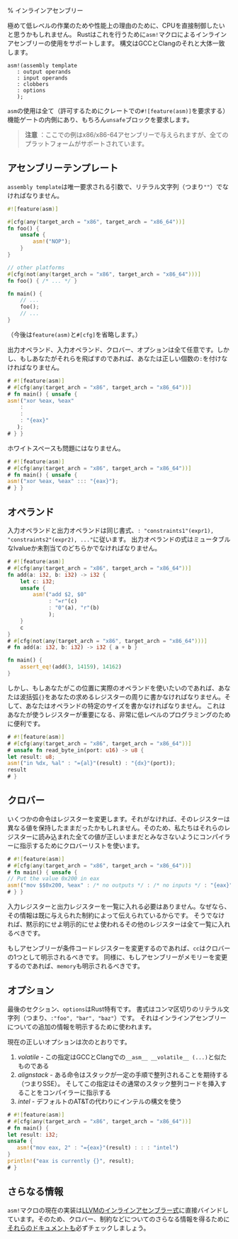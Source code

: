 % インラインアセンブリー

極めて低レベルの作業のためや性能上の理由のために、CPUを直接制御したいと思うかもしれません。
Rustはこれを行うために`asm!`マクロによるインラインアセンブリーの使用をサポートします。
構文はGCCとClangのそれと大体一致します。

```ignore
asm!(assembly template
   : output operands
   : input operands
   : clobbers
   : options
   );
```

`asm`の使用は全て（許可するためにクレートでの`#![feature(asm)]`を要求する）機能ゲートの内側にあり、もちろん`unsafe`ブロックを要求します。

> **注意** ：ここでの例はx86/x86-64アセンブリーで与えられますが、全てのプラットフォームがサポートされています。

## アセンブリーテンプレート

`assembly template`は唯一要求される引数で、リテラル文字列（つまり`""`）でなければなりません。

```rust
#![feature(asm)]

#[cfg(any(target_arch = "x86", target_arch = "x86_64"))]
fn foo() {
    unsafe {
        asm!("NOP");
    }
}

// other platforms
#[cfg(not(any(target_arch = "x86", target_arch = "x86_64")))]
fn foo() { /* ... */ }

fn main() {
    // ...
    foo();
    // ...
}
```

（今後は`feature(asm)`と`#[cfg]`を省略します。）

出力オペランド、入力オペランド、クロバー、オプションは全て任意です。しかし、もしあなたがそれらを飛ばすのであれば、あなたは正しい個数の`:`を付けなければなりません。

```rust
# #![feature(asm)]
# #[cfg(any(target_arch = "x86", target_arch = "x86_64"))]
# fn main() { unsafe {
asm!("xor %eax, %eax"
    :
    :
    : "{eax}"
   );
# } }
```

ホワイトスペースも問題にはなりません。

```rust
# #![feature(asm)]
# #[cfg(any(target_arch = "x86", target_arch = "x86_64"))]
# fn main() { unsafe {
asm!("xor %eax, %eax" ::: "{eax}");
# } }
```

## オペランド

入力オペランドと出力オペランドは同じ書式、`: "constraints1"(expr1), "constraints2"(expr2), ..."`に従います。
出力オペランドの式はミュータブルなlvalueか未割当てのどちらかでなければなりません。

```rust
# #![feature(asm)]
# #[cfg(any(target_arch = "x86", target_arch = "x86_64"))]
fn add(a: i32, b: i32) -> i32 {
    let c: i32;
    unsafe {
        asm!("add $2, $0"
             : "=r"(c)
             : "0"(a), "r"(b)
             );
    }
    c
}
# #[cfg(not(any(target_arch = "x86", target_arch = "x86_64")))]
# fn add(a: i32, b: i32) -> i32 { a + b }

fn main() {
    assert_eq!(add(3, 14159), 14162)
}
```

しかし、もしあなたがこの位置に実際のオペランドを使いたいのであれば、あなたは波括弧`{}`をあなたの求めるレジスターの周りに書かなければなりません。そして、あなたはオペランドの特定のサイズを書かなければなりません。
これはあなたが使うレジスターが重要になる、非常に低レベルのプログラミングのために便利です。

```rust
# #![feature(asm)]
# #[cfg(any(target_arch = "x86", target_arch = "x86_64"))]
# unsafe fn read_byte_in(port: u16) -> u8 {
let result: u8;
asm!("in %dx, %al" : "={al}"(result) : "{dx}"(port));
result
# }
```

## クロバー

いくつかの命令はレジスターを変更します。それがなければ、そのレジスターは異なる値を保持したままだったかもしれません。そのため、私たちはそれらのレジスターに読み込まれた全ての値が正しいままだとみなさないようにコンパイラーに指示するためにクロバーリストを使います。

```rust
# #![feature(asm)]
# #[cfg(any(target_arch = "x86", target_arch = "x86_64"))]
# fn main() { unsafe {
// Put the value 0x200 in eax
asm!("mov $$0x200, %eax" : /* no outputs */ : /* no inputs */ : "{eax}");
# } }
```

入力レジスターと出力レジスターを一覧に入れる必要はありません。なぜなら、その情報は既に与えられた制約によって伝えられているからです。
そうでなければ、黙示的にせよ明示的にせよ使われるその他のレジスターは全て一覧に入れるべきです。

もしアセンブリーが条件コードレジスターを変更するのであれば、`cc`はクロバーの1つとして明示されるべきです。
同様に、もしアセンブリーがメモリーを変更するのであれば、`memory`も明示されるべきです。

## オプション

最後のセクション、`options`はRust特有です。
書式はコンマ区切りのリテラル文字列（つまり、`:"foo", "bar", "baz"`）です。
それはインラインアセンブリーについての追加の情報を明示するために使われます。

現在の正しいオプションは次のとおりです。

1. *volatile* - この指定はGCCとClangでの`__asm__ __volatile__ (...)`と似たものである
2. *alignstack* - ある命令はスタックが一定の手順で整列されることを期待する（つまりSSE）。
   そしてこの指定はその通常のスタック整列コードを挿入することをコンパイラーに指示する
3. *intel* - デフォルトのAT&Tの代わりにインテルの構文を使う

```rust
# #![feature(asm)]
# #[cfg(any(target_arch = "x86", target_arch = "x86_64"))]
# fn main() {
let result: i32;
unsafe {
   asm!("mov eax, 2" : "={eax}"(result) : : : "intel")
}
println!("eax is currently {}", result);
# }
```

## さらなる情報

`asm!`マクロの現在の実装は[LLVMのインラインアセンブラー式][llvm-docs]に直接バインドしています。そのため、クロバー、制約などについてのさらなる情報を得るために[それらのドキュメントも][llvm-docs]必ずチェックしましょう。

[llvm-docs]: http://llvm.org/docs/LangRef.html#inline-assembler-expressions

